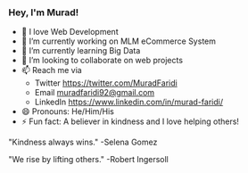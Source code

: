 ### Hey, I'm Murad!

- 💛 I love Web Development
- 🔭 I’m currently working on MLM eCommerce System
- 🌱 I’m currently learning Big Data
- 👯 I’m looking to collaborate on web projects
- 📫 Reach me via
    - Twitter https://twitter.com/MuradFaridi
    - Email muradfaridi92@gmail.com
    - LinkedIn https://www.linkedin.com/in/murad-faridi/
- 😄 Pronouns: He/Him/His
- ⚡ Fun fact: A believer in kindness and I love helping others!

"Kindness always wins." -Selena Gomez

"We rise by lifting others." -Robert Ingersoll

